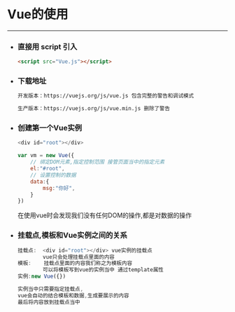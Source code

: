 Vue的使用
===

---

* ### 直接用 script 引入

    ```html
    <script src="Vue.js"></script>
    ```

* ### 下载地址

    ```html
    开发版本：https://vuejs.org/js/vue.js 包含完整的警告和调试模式

    生产版本：https://vuejs.org/js/vue.min.js 删除了警告
    ```

* ### 创建第一个Vue实例

    ```javascript
    <div id="root"></div>

    var vm = new Vue({ 
        // 绑定DOM元素,指定控制范围 接管页面当中的指定元素
        el:"#root",
        // 设置控制的数据
        data:{
            msg:"你好",
        }
    })
    ```
    在使用vue时会发现我们没有任何DOM的操作,都是对数据的操作

* ### 挂载点,模板和Vue实例之间的关系

    ```js
    挂载点:  <div id="root"></div> vue实例的挂载点 
            vue只会处理挂载点里面的内容 
    模板:    挂载点里面的内容我们称之为模板内容
            可以将模板写到vue的实例当中 通过template属性
    实例:new Vue({})

    实例当中只需要指定挂载点,
    vue会自动的结合模板和数据,生成要展示的内容
    最后将内容放到挂载点当中
    ```

